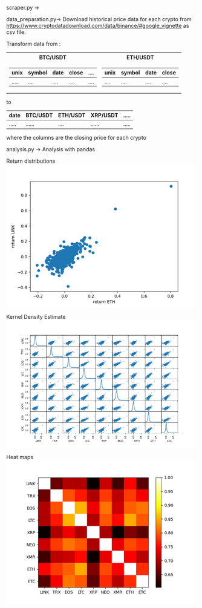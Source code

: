 scraper.py -> 


data_preparation.py->
Download historical price data for each crypto from https://www.cryptodatadownload.com/data/binance/#google_vignette as csv file.

Transform data from :
    
 <table>
<tr><th> BTC/USDT </th><th> ETH/USDT</th></tr>
<tr><td>

unix  | symbol | date | close | ....|       
----  | ------ |----- |-----  | ----|   
..... | ....   | .... |....   | ....|
     
    
</td><td>

unix | symbol | date| close| 
---- | ----   |---- |----  |
.... | ....   |.... |....  |

</td></tr> </table> 

to



date  | BTC/USDT | ETH/USDT  | XRP/USDT  |  ..... |       
----- | -------  |------     |------     |  ----- | 
..... | ......   | ....      |......     |   .....|

where the columns are the closing price for each crypto


analysis.py -> Analysis with pandas 



Return distributions
![](Figure_1.png)


 Kernel Density Estimate
![](Figure_3.png)


Heat maps
![](Figure_4.png)